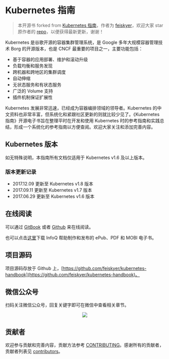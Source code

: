 # Kubernetes 指南

> 本开源书 forked from [Kubernetes 指南](https://github.com/feiskyer/kubernetes-handbook)，作者为 [feiskyer](https://github.com/feiskyer)，欢迎大家 star 原作者的 [repo](https://github.com/feiskyer/kubernetes-handbook)，以便获得最新更新，谢谢！

Kubernetes 是谷歌开源的容器集群管理系统，是 Google 多年大规模容器管理技术 Borg 的开源版本，也是 CNCF 最重要的项目之一，主要功能包括：

- 基于容器的应用部署、维护和滚动升级
- 负载均衡和服务发现
- 跨机器和跨地区的集群调度
- 自动伸缩
- 无状态服务和有状态服务
- 广泛的 Volume 支持
- 插件机制保证扩展性

Kubernetes 发展非常迅速，已经成为容器编排领域的领导者。Kubernetes 的中文资料也非常丰富，但系统化和紧跟社区更新的则就比较少见了。《Kubernetes 指南》开源电子书旨在整理平时在开发和使用 Kubernetes 时的参考指南和实践总结，形成一个系统化的参考指南以方便查阅。欢迎大家关注和添加完善内容。

## Kubernetes 版本

如无特殊说明，本指南所有文档仅适用于 Kubernetes v1.6 及以上版本。

### 版本更新记录

* 2017.12.09 更新至 Kubernetes v1.8 版本
* 2017.09.11 更新至 Kubernetes v1.7 版本
* 2017.06.29 更新至 Kubernetes v1.6 版本

## 在线阅读

可以通过 [GitBook](https://kubernetes.feisky.xyz/) 或者 [Github](https://github.com/feiskyer/kubernetes-handbook/blob/master/SUMMARY.md) 来在线阅读。

也可以点击[这里](http://www.infoq.com/cn/minibooks/Kubernetes-handbook)下载 InfoQ 帮助制作和发布的 ePub、PDF 和 MOBI 电子书。

## 项目源码

项目源码存放于 Github 上，[https://github.com/feiskyer/kubernetes-handbook](https://github.com/feiskyer/kubernetes-handbook)。

## 微信公众号

扫码关注微信公众号，回复关键字即可在微信中查看相关章节。

<p align="center"> <img src="images/qrcode.jpg"></p>

## 贡献者

欢迎参与贡献和完善内容，贡献方法参考 [CONTRIBUTING](https://github.com/feiskyer/kubernetes-handbook/blob/master/CONTRIBUTING.md)。感谢所有的贡献者，贡献者列表见 [contributors](https://github.com/feiskyer/kubernetes-handbook/graphs/contributors)。
